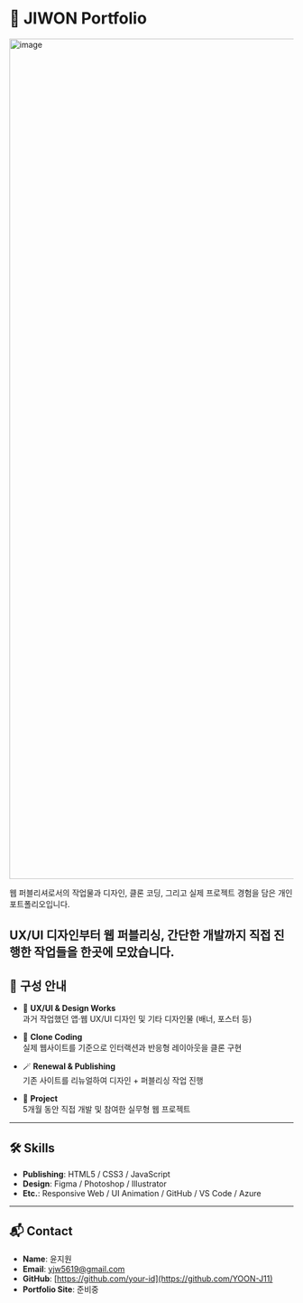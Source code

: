 # 📁 JIWON Portfolio

<img width="1187" height="1488" alt="image" src="https://github.com/user-attachments/assets/377e82f6-8df2-4e44-8607-e372090edc4e" />

웹 퍼블리셔로서의 작업물과 디자인, 클론 코딩, 그리고 실제 프로젝트 경험을 담은 개인 포트폴리오입니다.  

UX/UI 디자인부터 웹 퍼블리싱, 간단한 개발까지 직접 진행한 작업들을 한곳에 모았습니다.
---

## 🧭 구성 안내

- 🎨 **UX/UI & Design Works**  
  과거 작업했던 앱·웹 UX/UI 디자인 및 기타 디자인물 (배너, 포스터 등)

- 🧱 **Clone Coding**  
  실제 웹사이트를 기준으로 인터랙션과 반응형 레이아웃을 클론 구현

- 🪄 **Renewal & Publishing**  
  기존 사이트를 리뉴얼하여 디자인 + 퍼블리싱 작업 진행

- 🚀 **Project**  
  5개월 동안 직접 개발 및 참여한 실무형 웹 프로젝트

---

## 🛠️ Skills

- **Publishing**: HTML5 / CSS3 / JavaScript  
- **Design**: Figma / Photoshop / Illustrator  
- **Etc.**: Responsive Web / UI Animation / GitHub / VS Code / Azure

---

## 📬 Contact

- **Name**: 윤지원  
- **Email**: yjw5619@gmail.com
- **GitHub**: [https://github.com/your-id](https://github.com/YOON-J11)  
- **Portfolio Site**: 준비중
